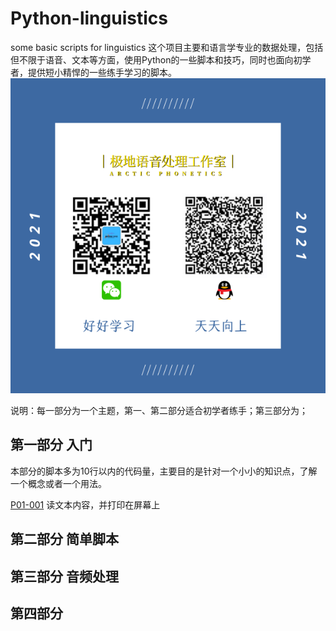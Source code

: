 # Python-linguistics
some basic scripts for linguistics
这个项目主要和语言学专业的数据处理，包括但不限于语音、文本等方面，使用Python的一些脚本和技巧，同时也面向初学者，提供短小精悍的一些练手学习的脚本。
![效果](res/IMG_0167.PNG)

说明：每一部分为一个主题，第一、第二部分适合初学者练手；第三部分为；

## 第一部分 入门
本部分的脚本多为10行以内的代码量，主要目的是针对一个小小的知识点，了解一个概念或者一个用法。  

[P01-001](Part-01/README.md) 读文本内容，并打印在屏幕上


## 第二部分 简单脚本

## 第三部分 音频处理

## 第四部分

